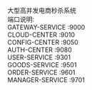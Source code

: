 大型高并发电商秒杀系统  
端口说明:  
GATEWAY-SERVICE :9000  
CLOUD-CENTER    :9010  
CONFIG-CENTER   :9050  
AUTH-CENTER     :9080  
USER-SERVICE    :9301  
GOODS-SERVICE   :9501  
ORDER-SERVICE   :9601  
MANAGER-SERVICE :9701  